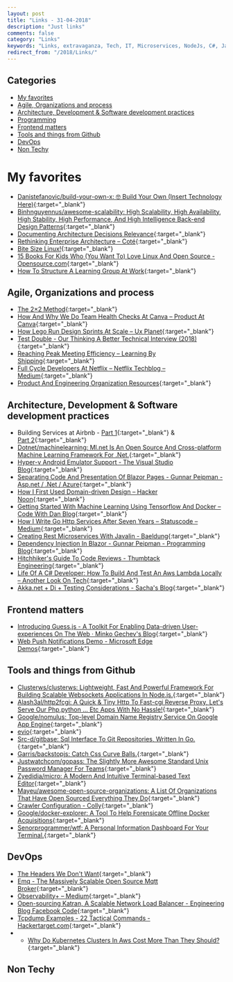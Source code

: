 ```yaml
---
layout: post
title: "Links - 31-04-2018"
description: "Just links"
comments: false
category: "Links"
keywords: "Links, extravaganza, Tech, IT, Microservices, NodeJs, C#, Javascript, Solution architecture"
redirect_from: "/2018/Links/"
---
```


## Categories ##
* [My favorites](#favorites)
* [Agile, Organizations and process](#agile)
* [Architecture, Development & Software development practices](#development)
* [Programming](#net)
* [Frontend matters](#web)
* [Tools and things from Github](#tools)
* [DevOps](#devops)
* [Non Techy](#notechhere)


# My favorites<a name="favorites"></a> #
* [Danistefanovic/build-your-own-x: 🤓 Build Your Own (Insert Technology Here)](https://github.com/danistefanovic/build-your-own-x){:target="_blank"}
* [Binhnguyennus/awesome-scalability: High Scalability, High Availability, High Stability, High Performance, And High Intelligence Back-end Design Patterns](https://github.com/binhnguyennus/awesome-scalability){:target="_blank"}
* [Documenting Architecture Decisions  Relevance](http://thinkrelevance.com/blog/2011/11/15/documenting-architecture-decisions){:target="_blank"}
* [Rethinking Enterprise Architecture – Coté](https://cote.io/2018/05/15/rethinking-ea/){:target="_blank"}
* [Bite Size Linux!](https://gumroad.com/l/bite-size-linux){:target="_blank"}
* [15 Books For Kids Who (You Want To) Love Linux And Open Source - Opensource.com](https://opensource.com/article/18/5/books-kids-linux-open-source){:target="_blank"}
* [How To Structure A Learning Group At Work](https://blog.carbonfive.com/2018/05/21/how-to-structure-a-learning-group-at-work/){:target="_blank"}

## Agile, Organizations and process<a name="agile"></a> ##
* [The 2×2 Method](https://blog.carbonfive.com/2018/05/09/the-2x2-method/){:target="_blank"}
* [How And Why We Do Team Health Checks At Canva – Product At Canva](https://product.canva.com/team-health-checks-model/){:target="_blank"}
* [How Lego Run Design Sprints At Scale – Ux Planet](https://uxplanet.org/how-lego-run-design-sprints-at-scale-47bf56b785f7){:target="_blank"}
* [Test Double - Our Thinking  A Better Technical Interview (2018)](http://blog.testdouble.com/posts/2018-05-04-a-better-technical-interview-part-2){:target="_blank"}
* [Reaching Peak Meeting Efficiency – Learning By Shipping](https://medium.learningbyshipping.com/reaching-peak-meeting-efficiency-f8e47c93317a){:target="_blank"}
* [Full Cycle Developers At Netflix – Netflix Techblog – Medium](https://medium.com/netflix-techblog/full-cycle-developers-at-netflix-a08c31f83249){:target="_blank"}
* [Product And Engineering Organization Resources](http://where-with-all.com/resources/){:target="_blank"}

## Architecture, Development & Software development practices <a name="development"></a> ##
* Building Services at Airbnb - [Part 1](https://medium.com/airbnb-engineering/building-services-at-airbnb-part-1-c4c1d8fa811b){:target="_blank"} & [Part 2](https://medium.com/airbnb-engineering/building-services-at-airbnb-part-2-142be1c5d506){:target="_blank"}
* [Dotnet/machinelearning: Ml.net Is An Open Source And Cross-platform Machine Learning Framework For .Net.](https://github.com/dotnet/machinelearning){:target="_blank"}
* [Hyper-v Android Emulator Support - The Visual Studio Blog](https://blogs.msdn.microsoft.com/visualstudio/2018/05/08/hyper-v-android-emulator-support/){:target="_blank"}
* [Separating Code And Presentation Of Blazor Pages - Gunnar Peipman - Asp.net / .Net / Azure](http://gunnarpeipman.com/2018/05/blazor-code-behind/){:target="_blank"}
* [How I First Used Domain-driven Design – Hacker Noon](https://hackernoon.com/how-i-first-used-domain-driven-design-652814794567){:target="_blank"}
* [Getting Started With Machine Learning Using Tensorflow And Docker – Code With Dan Blog](https://blog.codewithdan.com/2018/05/03/getting-started-with-machine-learning-using-tensorflow-and-docker/){:target="_blank"}
* [How I Write Go Http Services After Seven Years – Statuscode – Medium](https://medium.com/statuscode/how-i-write-go-http-services-after-seven-years-37c208122831){:target="_blank"}
* [Creating Rest Microservices With Javalin - Baeldung](http://www.baeldung.com/javalin-rest-microservices){:target="_blank"}
* [Dependency Injection In Blazor - Gunnar Peipman - Programming Blog](http://gunnarpeipman.com/aspnet/blazor-dependency-injection/){:target="_blank"}
* [Hitchhiker's Guide To Code Reviews - Thumbtack Engineering](https://www.thumbtack.com/engineering/hitchhikers-guide-to-code-reviews/){:target="_blank"}
* [Life Of A C# Developer: How To Build And Test An Aws Lambda Locally – Another Look On Tech](https://joaorosa.io/2018/05/21/life-of-a-c-developer-how-to-build-and-test-an-aws-lambda-locally/){:target="_blank"}
* [Akka.net + Di + Testing Considerations - Sacha's Blog](https://sachabarbs.wordpress.com/2018/05/22/akka-net-di-testing-considerations/){:target="_blank"}

## Frontend matters <a name="web"></a> ##
* [Introducing Guess.js - A Toolkit For Enabling Data-driven User-experiences On The Web · Minko Gechev's Blog](https://blog.mgechev.com/2018/05/09/introducing-guess-js-data-driven-user-experiences-web/){:target="_blank"}
* [Web Push Notifications Demo - Microsoft Edge Demos](https://webpushdemo.azurewebsites.net/){:target="_blank"}

## Tools and things from Github <a name="tools"></a> ##
* [Clusterws/clusterws: Lightweight, Fast And Powerful Framework For Building Scalable Websockets Applications In Node.js.](https://github.com/ClusterWS/ClusterWS){:target="_blank"}
* [Alash3al/http2fcgi: A Quick & Tiny Http To Fast-cgi Reverse Proxy, Let's Serve Our Php,python ... Etc Apps With No Hassle!](https://github.com/alash3al/http2fcgi?1){:target="_blank"}
* [Google/nomulus: Top-level Domain Name Registry Service On Google App Engine](https://github.com/google/nomulus){:target="_blank"}
* [evio](https://github.com/tidwall/evio/blob/master/README.md){:target="_blank"}
* [Src-d/gitbase: Sql Interface To Git Repositories, Written In Go.](https://github.com/src-d/gitbase){:target="_blank"}
* [Garris/backstopjs: Catch Css Curve Balls.](https://github.com/garris/BackstopJS){:target="_blank"}
* [Justwatchcom/gopass: The Slightly More Awesome Standard Unix Password Manager For Teams](https://github.com/justwatchcom/gopass){:target="_blank"}
* [Zyedidia/micro: A Modern And Intuitive Terminal-based Text Editor](https://github.com/zyedidia/micro){:target="_blank"}
* [Mayeu/awesome-open-source-organizations: A List Of Organizations That Have Open Sourced Everything They Do](https://github.com/Mayeu/awesome-open-source-organizations){:target="_blank"}
* [Crawler Configuration - Colly](http://go-colly.org/docs/best_practices/crawling/){:target="_blank"}
* [Google/docker-explorer: A Tool To Help Forensicate Offline Docker Acquisitions](https://github.com/google/docker-explorer/){:target="_blank"}
* [Senorprogrammer/wtf: A Personal Information Dashboard For Your Terminal.](https://github.com/senorprogrammer/wtf){:target="_blank"}

## DevOps<a name="devops"></a> ##
* [The Headers We Don't Want](https://www.fastly.com/blog/headers-we-dont-want){:target="_blank"}
* [Emq - The Massively Scalable Open Source Mqtt Broker](http://emqtt.io/){:target="_blank"}
* [Observability+ – Medium](https://medium.com/observability){:target="_blank"}
* [Open-sourcing Katran, A Scalable Network Load Balancer - Engineering Blog  Facebook Code](https://code.facebook.com/posts/1906146702752923/open-sourcing-katran-a-scalable-network-load-balancer/){:target="_blank"}
* [Tcpdump Examples - 22 Tactical Commands - Hackertarget.com](https://hackertarget.com/tcpdump-examples/){:target="_blank"}
* * [Why Do Kubernetes Clusters In Aws Cost More Than They Should?](https://medium.com/@dyachuk/why-do-kubernetes-clusters-in-aws-cost-more-than-they-should-fa510c1964c6){:target="_blank"}

## Non Techy<a name="notechere"></a> ##
